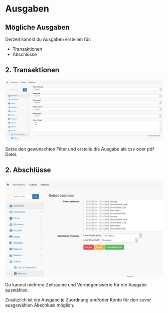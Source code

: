 # Ausgaben

## Mögliche Ausgaben

Derzeit kannst du Ausgaben erstellen für:

* Transaktionen
* Abschlüsse

## 2. Transaktionen

![Ausgabe von Transaktionen](../../.gitbook/assets/de/outputs_tra.png)

Setze den gewünschten Filter und erstelle die Ausgabe als csv oder pdf Datei.

## 2. Abschlüsse

![Ausgabe von Abschlüssen](../../.gitbook/assets/de/outputs_bal.png)

Du kannst mehrere Zeiträume und Vermögenswerte für die Ausgabe auswählen.

Zusätzlich ist die Ausgabe je Zuordnung und/oder Konto für den zuvor ausgewählen Abschluss möglich.
